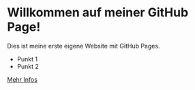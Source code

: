 # Willkommen auf meiner GitHub Page!

Dies ist meine erste eigene Website mit GitHub Pages.

- Punkt 1
- Punkt 2

[Mehr Infos](https://pages.github.com/)
